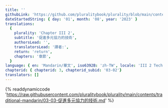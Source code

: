 ```yaml
---
title: ''
githubLink: 'https://github.com/pluralitybook/plurality/blob/main/contents/traditional-mandarin/03-03-促進多元協力的技術.md'
dateStartedString: { day: '01', month: '08', year: '2023' }
translations:
  {
    plurality: 'Chapter III 2',
    subtitle: '促進多元協力的技術',
    authorsLead: '',
    translatorsLead: '譯者:',
    return: 'return',
    chapters: '章節',
  }
language: { en: 'Mandarin/華文', iso6392B: 'zh-TW', locale: 'III 2 Technology for Collaborative Diversity' }
chapterid: { chapterid: 3, chapterid_subid: '03-02'}
translators: []
---
```

{% readdynamiccode 'https://raw.githubusercontent.com/pluralitybook/plurality/main/contents/traditional-mandarin/03-03-促進多元協力的技術.md' %}